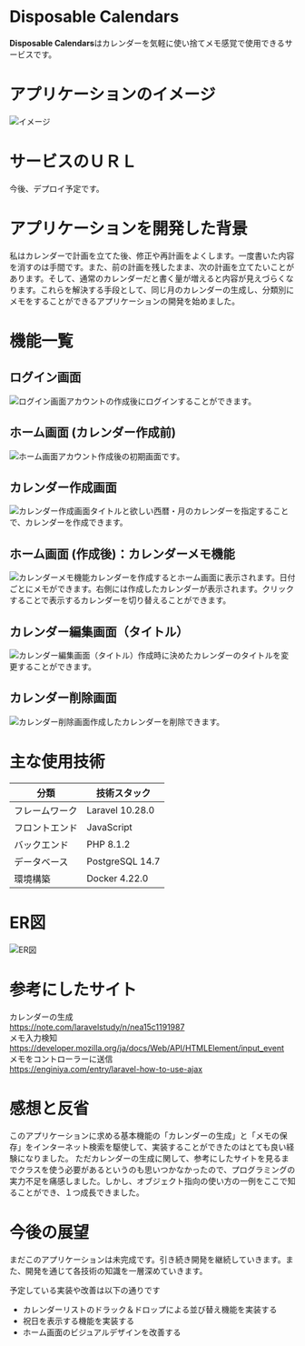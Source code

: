 # Disposable Calendars

**Disposable Calendars**はカレンダーを気軽に使い捨てメモ感覚で使用できるサービスです。

# アプリケーションのイメージ

![イメージ](https://i.imgur.com/J1UUTLz.png)

# サービスのＵＲＬ

今後、デプロイ予定です。

# アプリケーションを開発した背景

私はカレンダーで計画を立てた後、修正や再計画をよくします。一度書いた内容を消すのは手間です。また、前の計画を残したまま、次の計画を立てたいことがあります。そして、通常のカレンダーだと書く量が増えると内容が見えづらくなります。これらを解決する手段として、同じ月のカレンダーの生成し、分類別にメモをすることができるアプリケーションの開発を始めました。

# 機能一覧

## ログイン画面

![ログイン画面](https://i.imgur.com/dOZYQYl.png)アカウントの作成後にログインすることができます。

## ホーム画面 (カレンダー作成前)

![ホーム画面](https://i.imgur.com/vUIXBsB.png)アカウント作成後の初期画面です。

## カレンダー作成画面

![カレンダー作成画面](https://i.imgur.com/eFpyeHJ.png)タイトルと欲しい西暦・月のカレンダーを指定することで、カレンダーを作成できます。

## ホーム画面 (作成後)：カレンダーメモ機能

![カレンダーメモ機能](https://i.imgur.com/YygG3YA.png)カレンダーを作成するとホーム画面に表示されます。日付ごとにメモができます。右側には作成したカレンダーが表示されます。クリックすることで表示するカレンダーを切り替えることができます。

## カレンダー編集画面（タイトル）

![カレンダー編集画面（タイトル）](https://i.imgur.com/ZKIrOsw.png)作成時に決めたカレンダーのタイトルを変更することができます。

## カレンダー削除画面

![カレンダー削除画面](https://i.imgur.com/HJM27tw.png)作成したカレンダーを削除できます。

# 主な使用技術

 分類 |  技術スタック
---- | ----
フレームワーク|Laravel 10.28.0
 フロントエンド  |  JavaScript
 バックエンド  |  PHP 8.1.2
 データベース| PostgreSQL 14.7
 環境構築| Docker 4.22.0

# ER図

![ER図](https://i.imgur.com/WWVX71U.png)

# 参考にしたサイト  
カレンダーの生成  
https://note.com/laravelstudy/n/nea15c1191987  
メモ入力検知  
https://developer.mozilla.org/ja/docs/Web/API/HTMLElement/input_event  
メモをコントローラーに送信  
https://enginiya.com/entry/laravel-how-to-use-ajax  

# 感想と反省
このアプリケーションに求める基本機能の「カレンダーの生成」と「メモの保存」をインターネット検索を駆使して、実装することができたのはとても良い経験になりました。
ただカレンダーの生成に関して、参考にしたサイトを見るまでクラスを使う必要があるというのも思いつかなかったので、プログラミングの実力不足を痛感しました。しかし、オブジェクト指向の使い方の一例をここで知ることができ、１つ成長できました。

# 今後の展望
まだこのアプリケーションは未完成です。引き続き開発を継続していきます。また、開発を通じて各技術の知識を一層深めていきます。

予定している実装や改善は以下の通りです

- カレンダーリストのドラック＆ドロップによる並び替え機能を実装する
- 祝日を表示する機能を実装する
- ホーム画面のビジュアルデザインを改善する

